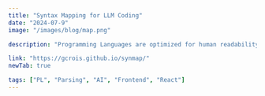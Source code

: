 ```yaml
---
title: "Syntax Mapping for LLM Coding"
date: "2024-07-9"
image: "/images/blog/map.png"

description: "Programming Languages are optimized for human readability and writability, but are these also optimal for LLMs? This project maps syntax from existing parsers into other formats, each with different advantages to be evaluated in LLM Coding tasks."

link: "https://gcrois.github.io/synmap/"
newTab: true

tags: ["PL", "Parsing", "AI", "Frontend", "React"]
---
```

